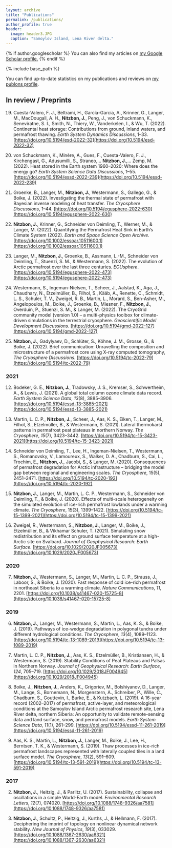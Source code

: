 ```yaml
---
layout: archive
title: "Publications"
permalink: /publications/
author_profile: true
header:
  image: header3.JPG
  caption: "Samoylov Island, Lena River delta."
---
```


{% if author.googlescholar %}
  You can also find my articles on <u><a href="{{author.googlescholar}}">my Google Scholar profile</a>.</u>
{% endif %}

{% include base_path %}

You can find up-to-date statistics on my publications and reviews on [my publons profile](https://publons.com/researcher/AAG-8085-2020/).

## In review / Preprints

19) Cuesta-Valero, F. J., Beltrami, H., García-García, A., Krinner, G., Langer, M., MacDougall, A. H., **Nitzbon, J.**, Peng, J., von Schuckmann, K., Seneviratne, S. I., Smith, N., Thiery, W., Vanderkelen, I., & Wu, T. (2022). Continental heat storage: Contributions from ground, inland waters, and permafrost thawing. *Earth System Dynamics Discussions*, 1–33. [https://doi.org/10.5194/esd-2022-32](https://doi.org/10.5194/esd-2022-32)

18) von Schuckmann, K., Minère, A., Gues, F., Cuesta-Valero, F. J., Kirchengast, G., Adusumilli, S., Straneo,… **Nitzbon, J.**,… Zemp, M. (2022). Heat stored in the Earth system 1960–2020: Where does the energy go? *Earth System Science Data Discussions*, 1–55. [https://doi.org/10.5194/essd-2022-239](https://doi.org/10.5194/essd-2022-239)

17) Groenke, B., Langer, M., **Nitzbon, J.**, Westermann, S., Gallego, G., & Boike, J. (2022). Investigating the thermal state of permafrost with Bayesian inverse modeling of heat transfer. *The Cryosphere Discussions*, 1–44. [https://doi.org/10.5194/egusphere-2022-630](https://doi.org/10.5194/egusphere-2022-630)

16) **Nitzbon, J.**, Krinner, G., Schneider von Deimling, T., Werner, M., & Langer, M. (2022). Quantifying the Permafrost Heat Sink in Earth’s Climate System (2022). *Earth and Space Science Open Archive*. [https://doi.org/10.1002/essoar.10511600.1](https://doi.org/10.1002/essoar.10511600.1)

15) Langer, M., **Nitzbon, J.**, Groenke, B., Assmann, L.-M., Schneider von Deimling, T., Stuenzi, S. M., & Westermann, S. (2022). The evolution of Arctic permafrost over the last three centuries. *EGUsphere*. [https://doi.org/10.5194/egusphere-2022-473](https://doi.org/10.5194/egusphere-2022-473)

14) Westermann, S., Ingeman-Nielsen, T., Scheer, J., Aalstad, K., Aga, J., Chaudhary, N., Etzelmüller, B., Filhol, S., Kääb, A., Renette, C., Schmidt, L. S., Schuler, T. V., Zweigel, R. B., Martin, L., Morard, S., Ben-Asher, M., Angelopoulos, M., Boike, J., Groenke, B., Miesner, F., **Nitzbon, J.**, Overduin, P., Stuenzi, S. M., & Langer, M. (2022). The CryoGrid community model (version 1.0) – a multi-physics toolbox for climate-driven simulations in the terrestrial cryosphere. *Geoscientific Model Development Discussions*. [https://doi.org/10.5194/gmd-2022-127](https://doi.org/10.5194/gmd-2022-127)

13) **Nitzbon, J.**, Gadylyaev, D., Schlüter, S., Köhne, J. M., Grosse, G., & Boike, J. (2022). Brief communication: Unravelling the composition and microstructure of a permafrost core using X-ray computed tomography, *The Cryosphere Discussions*. [https://doi.org/10.5194/tc-2022-79](https://doi.org/10.5194/tc-2022-79)

### 2021

12) Bodeker, G. E., **Nitzbon, J.**, Tradowsky, J. S., Kremser, S., Schwertheim, A., & Lewis, J. (2021). A global total column ozone climate data record. *Earth System Science Data*, *13*(8), 3885–3906. [https://doi.org/10.5194/essd-13-3885-2021](https://doi.org/10.5194/essd-13-3885-2021)

11) Martin, L. C. P., **Nitzbon, J.**, Scheer, J., Aas, K. S., Eiken, T., Langer, M., Filhol, S., Etzelmüller, B., & Westermann, S. (2021). Lateral thermokarst patterns in permafrost peat plateaus in northern Norway. *The Cryosphere*, *15*(7), 3423–3442. [https://doi.org/10.5194/tc-15-3423-2021](https://doi.org/10.5194/tc-15-3423-2021)

10) Schneider von Deimling, T., Lee, H., Ingeman-Nielsen, T., Westermann, S., Romanovsky, V., Lamoureux, S., Walker, D. A., Chadburn, S., Cai, L., Trochim, E., **Nitzbon, J.**, Jacobi, S., & Langer, M. (2020). Consequences of permafrost degradation for Arctic infrastructure – bridging the model gap between regional and engineering scales. *The Cryosphere*, 15(5), 2451–2471. [https://doi.org/10.5194/tc-2020-192](https://doi.org/10.5194/tc-2020-192)

9) **Nitzbon, J.**, Langer, M., Martin, L. C. P., Westermann, S., Schneider von Deimling, T., & Boike, J. (2020). Effects of multi-scale heterogeneity on the simulated evolution of ice-rich permafrost lowlands under a warming climate. *The Cryosphere*, 15(3), 1399–1422. [https://doi.org/10.5194/tc-15-1399-2021](https://doi.org/10.5194/tc-15-1399-2021)

8) Zweigel, R., Westermann, S., **Nitzbon, J.**, Langer, M., Boike, J., Etzelmüller, B., & Vikhamar Schuler, T. (2021). Simulating snow redistribution and its effect on ground surface temperature at a high-Arctic site on Svalbard. *Journal of Geophysical Research: Earth Surface*. [https://doi.org/10.1029/2020JF005673](https://doi.org/10.1029/2020JF005673)

### 2020

7) **Nitzbon, J.**, Westermann, S., Langer, M., Martin, L. C. P., Strauss, J., Laboor, S., & Boike, J. (2020). Fast response of cold ice-rich permafrost in northeast Siberia to a warming climate. *Nature Communications*, *11*, 2201. [https://doi.org/10.1038/s41467-020-15725-8](https://doi.org/10.1038/s41467-020-15725-8)

### 2019

6) **Nitzbon, J.**, Langer, M., Westermann, S., Martin, L., Aas, K. S., & Boike, J. (2019). Pathways of ice-wedge degradation in polygonal tundra under different hydrological conditions. *The Cryosphere*, *13*(4), 1089–1123. [https://doi.org/10.5194/tc-13-1089-2019](https://doi.org/10.5194/tc-13-1089-2019)

5) Martin, L. C. P., **Nitzbon, J.**, Aas, K. S., Etzelmüller, B., Kristiansen, H., & Westermann, S. (2019). Stability Conditions of Peat Plateaus and Palsas in Northern Norway. *Journal of Geophysical Research: Earth Surface*, *124*, 705–719. [https://doi.org/10.1029/2018JF004945](https://doi.org/10.1029/2018JF004945)

4) Boike, J., **Nitzbon, J.**, Anders, K., Grigoriev, M., Bolshiyanov, D., Langer, M., Lange, S., Bornemann, N., Morgenstern, A., Schreiber, P., Wille, C., Chadburn, S., Gouttevin, I., Burke, E., & Kutzbach, L. (2019). A 16-year record (2002–2017) of permafrost, active-layer, and meteorological conditions at the Samoylov Island Arctic permafrost research site, Lena River delta, northern Siberia: An opportunity to validate remote-sensing data and land surface, snow, and permafrost models. *Earth System Science Data*, *11*(1), 261–299. [https://doi.org/10.5194/essd-11-261-2019](https://doi.org/10.5194/essd-11-261-2019)

3) Aas, K. S., Martin, L., **Nitzbon, J.**, Langer, M., Boike, J., Lee, H., Berntsen, T. K., & Westermann, S. (2019). Thaw processes in ice-rich permafrost landscapes represented with laterally coupled tiles in a land surface model. *The Cryosphere*, *13*(2), 591–609. [https://doi.org/10.5194/tc-13-591-2019](https://doi.org/10.5194/tc-13-591-2019)

### 2017

2) **Nitzbon, J.**, Heitzig, J., & Parlitz, U. (2017). Sustainability, collapse and oscillations in a simple World-Earth model. *Environmental Research Letters*, *12*(7), 074020. [https://doi.org/10.1088/1748-9326/aa7581](https://doi.org/10.1088/1748-9326/aa7581)

1) **Nitzbon, J**., Schultz, P., Heitzig, J., Kurths, J., & Hellmann, F. (2017). Deciphering the imprint of topology on nonlinear dynamical network stability. *New Journal of Physics*, *19*(3), 033029. [https://doi.org/10.1088/1367-2630/aa6321](https://doi.org/10.1088/1367-2630/aa6321)
